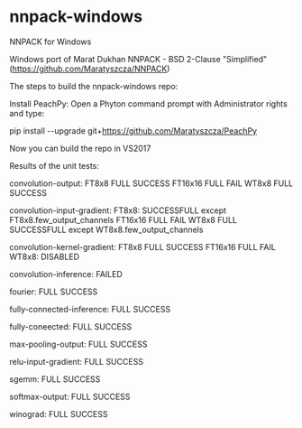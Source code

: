 # nnpack-windows
NNPACK for Windows

Windows port of Marat Dukhan NNPACK - BSD 2-Clause "Simplified" (https://github.com/Maratyszcza/NNPACK)

The steps to build the nnpack-windows repo:

Install PeachPy:
Open a Phyton command prompt with Administrator rights and type:
  
  pip install --upgrade git+https://github.com/Maratyszcza/PeachPy
  
Now you can build the repo in VS2017

Results of the unit tests:

convolution-output:
FT8x8   FULL SUCCESS
FT16x16 FULL FAIL
WT8x8	FULL SUCCESS

convolution-input-gradient:
FT8x8:	SUCCESSFULL except FT8x8.few_output_channels
FT16x16	FULL FAIL
WT8x8	FULL SUCCESSFULL except WT8x8.few_output_channels

convolution-kernel-gradient:
FT8x8	FULL SUCCESS
FT16x16	FULL FAIL
WT8x8:	DISABLED

convolution-inference:
FAILED

fourier:
FULL SUCCESS

fully-connected-inference:
FULL SUCCESS

fully-coneected:
FULL SUCCESS

max-pooling-output:
FULL SUCCESS

relu-input-gradient:
FULL SUCCESS

sgemm:
FULL SUCCESS

softmax-output:
FULL SUCCESS

winograd:
FULL SUCCESS
